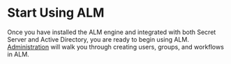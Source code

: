 ﻿[title]: # (Start Using ALM)
[tags]: # (Account Lifecycle Manager,ALM,Active Directory,)
[priority]: # (5200)

# Start Using ALM

Once you have installed the ALM engine and integrated with both Secret Server and Active Directory, you are ready to begin using ALM. [Administration](../../alm-admin) will walk you through creating users, groups, and workflows in ALM.
